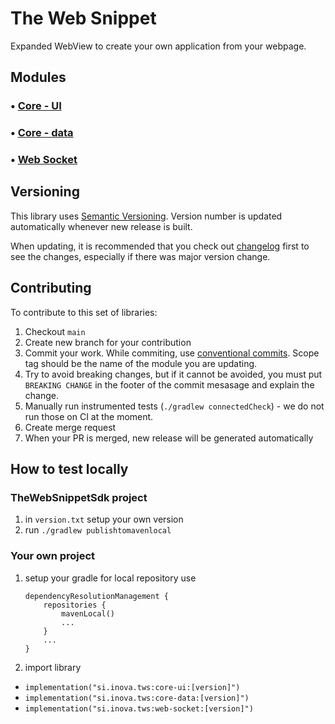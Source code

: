 # The Web Snippet

Expanded WebView to create your own application from your webpage.

## Modules

### • [Core - UI](core/ui/README.MD)
### • [Core - data](core/data/README.MD)
### • [Web Socket](web-socket/README.MD)

## Versioning

This library uses [Semantic Versioning](https://semver.org/). Version number is updated automatically whenever new release is
built.

When updating, it is recommended that you check out [changelog](CHANGELOG.MD) first to see the changes, especially if there was
major version change.

## Contributing

To contribute to this set of libraries:

1. Checkout `main`
2. Create new branch for your contribution
3. Commit your work. While commiting, use [conventional commits](https://www.conventionalcommits.org/en/v1.0.0/). Scope tag should
   be the name of the module you are updating.
4. Try to avoid breaking changes, but if it cannot be avoided, you must put `BREAKING CHANGE` in the footer of the commit mesasage
   and explain the change.
5. Manually run instrumented tests (`./gradlew connectedCheck`) - we do not run those on CI at the moment.
6. Create merge request
7. When your PR is merged, new release will be generated automatically

## How to test locally

### TheWebSnippetSdk project

1. in `version.txt` setup your own version
2. run `./gradlew publishtomavenlocal`

### Your own project

1. setup your gradle for local repository use

    ```
    dependencyResolutionManagement {
        repositories {
            mavenLocal()
            ...
        }
        ...
    }
    ```

2. import library

- `implementation("si.inova.tws:core-ui:[version]")`
- `implementation("si.inova.tws:core-data:[version]")`
- `implementation("si.inova.tws:web-socket:[version]")`
